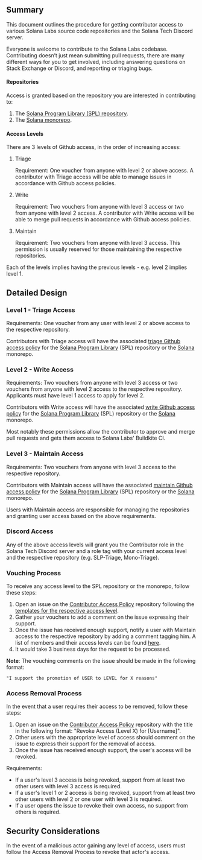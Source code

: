 ## Summary

This document outlines the procedure for getting contributor access to various Solana Labs source code repositories and the Solana Tech Discord server.

Everyone is welcome to contribute to the Solana Labs codebase. Contributing doesn’t just mean submitting pull requests, 
there are many different ways for you to get involved, including answering questions on Stack Exchange or Discord, and reporting or triaging bugs.

#### Repositories

Access is granted based on the repository you are interested in contributing to:

1. The [Solana Program Library (SPL) repository](https://github.com/solana-labs/solana-program-library).
2. The [Solana monorepo](https://github.com/solana-labs/solana).

#### Access Levels

There are 3 levels of Github access, in the order of increasing access:

1. Triage

    Requirement: One voucher from anyone with level 2 or above access. A contributor with Triage access will be able to manage issues
in accordance with Github access policies.

2. Write

    Requirement: Two vouchers from anyone with level 3 access or two from
anyone with level 2 access. A contributor with Write access will be able to merge pull requests
in accordance with Github access policies.

3. Maintain

    Requirement: Two vouchers from anyone with level 3 access. This permission
is usually reserved for those maintaining the respective repositories.

Each of the levels implies having the previous levels - e.g. level 2 implies
level 1. 

## Detailed Design

### Level 1 - Triage Access

Requirements: One voucher from any user with level 2 or above access to the respective repository.

Contributors with Triage access will have the associated [triage Github access
policy](https://docs.github.com/en/organizations/managing-user-access-to-your-organizations-repositories/repository-roles-for-an-organization#permissions-for-each-role)
for the [Solana Program Library](https://github.com/solana-labs/solana-program-library) (SPL) repository or the
[Solana](https://github.com/solana-labs/solana) monorepo.

### Level 2 - Write Access

Requirements: Two vouchers from anyone with level 3 access or two vouchers from
anyone with level 2 access to the respective repository. Applicants must have level 1 access to apply for level 2.

Contributors with Write access will have the associated [write Github access
policy](https://docs.github.com/en/organizations/managing-user-access-to-your-organizations-repositories/repository-roles-for-an-organization#permissions-for-each-role)
for the [Solana Program Library](https://github.com/solana-labs/solana-program-library) (SPL) repository or the 
[Solana](https://github.com/solana-labs/solana) monorepo.

Most notably these permissions allow the contributor to approve and merge pull
requests and gets them access to Solana Labs' Buildkite CI.

### Level 3 - Maintain Access

Requirements: Two vouchers from anyone with level 3 access to the respective repository.

Contributors with Maintain access will have the associated [maintain Github access
policy](https://docs.github.com/en/organizations/managing-user-access-to-your-organizations-repositories/repository-roles-for-an-organization#permissions-for-each-role)
for the [Solana Program Library](https://github.com/solana-labs/solana-program-library) (SPL) repository or the 
[Solana](https://github.com/solana-labs/solana) monorepo.

Users with Maintain access are responsible for managing the repositories and
granting user access based on the above requirements.

### Discord Access

Any of the above access levels will grant you the Contributor role in the Solana Tech Discord server and a role tag with your current access level and the respective repository (e.g. SLP-Triage, Mono-Triage).

### Vouching Process 

To receive any access level to the SPL repository or the monorepo, follow these steps:

1. Open an issue on the [Contributor Access Policy](https://github.com/solana-labs/contributor-access-policy) repository
following the [templates for the respective access level](tbd).
2. Gather your vouchers to add a comment on the issue expressing their support.
3. Once the issue has received enough support, notify a user with Maintain
access to the respective repository by adding a comment tagging him. A list of members and their access levels can be found [here](https://github.com/solana-labs/contributor-access-policy/wiki). 
4. It would take 3 business days for the request to be processed.

**Note**: The vouching comments on the issue should be made in the following format:

```
"I support the promotion of USER to LEVEL for X reasons"
```

### Access Removal Process

In the event that a user requires their access to be removed, follow these steps:

1. Open an issue on the [Contributor Access Policy](https://github.com/solana-labs/contributor-access-policy) repository
with the title in the following format: "Revoke Access (Level X) for [Username]".
2. Other users with the appropriate level of access should comment on the issue
to express their support for the removal of access.
3. Once the issue has received enough support, the user's access will be
revoked.

Requirements:

- If a user's level 3 access is being revoked, support from at least two other
users with level 3 access is required.
- If a user's level 1 or 2 access is being revoked, support from at least two 
other users with level 2 or one user with level 3 is required.
- If a user opens the issue to revoke their own access, no support from others
is required.

## Security Considerations

In the event of a malicious actor gaining any level of access, users must
follow the Access Removal Process to revoke that actor's access.
